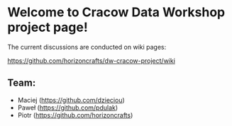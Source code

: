 # Welcome to Cracow Data Workshop project page!

The current discussions are conducted on wiki pages:

https://github.com/horizoncrafts/dw-cracow-project/wiki

## Team:
- Maciej (https://github.com/dzieciou)
- Paweł (https://github.com/pdulak)
- Piotr (https://github.com/horizoncrafts)
